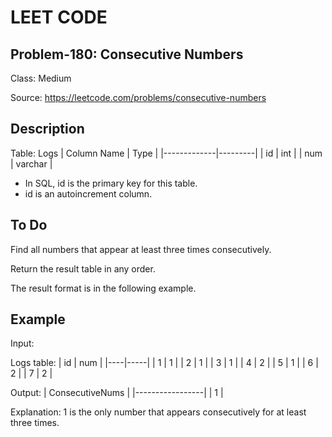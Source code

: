 # LEET CODE
## Problem-180: Consecutive Numbers

Class: Medium

Source: https://leetcode.com/problems/consecutive-numbers

## Description
Table: Logs
| Column Name | Type    |
|-------------|---------|
| id          | int     |
| num         | varchar |

- In SQL, id is the primary key for this table.
- id is an autoincrement column.

## To Do
Find all numbers that appear at least three times consecutively.

Return the result table in any order.

The result format is in the following example.

## Example

Input: 

Logs table:
| id | num |
|----|-----|
| 1  | 1   |
| 2  | 1   |
| 3  | 1   |
| 4  | 2   |
| 5  | 1   |
| 6  | 2   |
| 7  | 2   |

Output: 
| ConsecutiveNums |
|-----------------|
| 1               |

Explanation: 1 is the only number that appears consecutively for at least three times.
